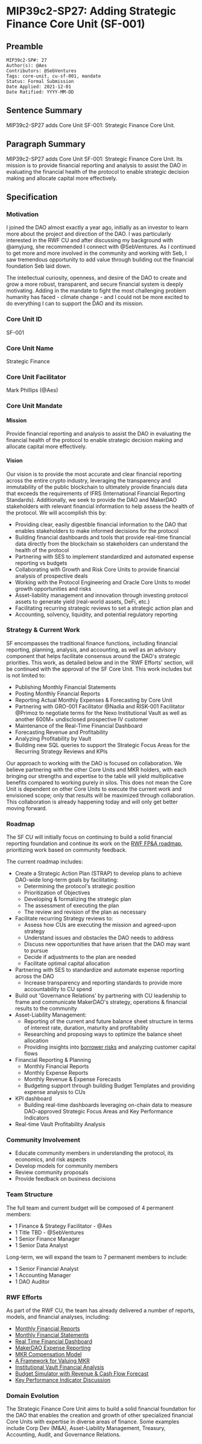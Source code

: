 # MIP39c2-SP27: Adding Strategic Finance Core Unit (SF-001)

## Preamble

```
MIP39c2-SP#: 27
Author(s): @Aes
Contributors: @SebVentures
Tags: core-unit, cu-sf-001, mandate
Status: Formal Submission
Date Applied: 2021-12-01
Date Ratified: YYYY-MM-DD
```

## Sentence Summary

MIP39c2-SP27 adds Core Unit SF-001: Strategic Finance Core Unit.

## Paragraph Summary

MIP39c2-SP27 adds Core Unit SF-001: Strategic Finance Core Unit. Its mission is to provide financial reporting and analysis to assist the DAO in evaluating the financial health of the protocol to enable strategic decision making and allocate capital more effectively.

## Specification

### Motivation

I joined the DAO almost exactly a year ago, initially as an investor to learn more about the project and direction of the DAO. I was particularly interested in the RWF CU and after discussing my background with @amyjung, she recommended I connect with @SebVentures. As I continued to get more and more involved in the community and working with Seb, I saw tremendous opportunity to add value through building out the financial foundation Seb laid down. 

The intellectual curiosity, openness, and desire of the DAO to create and grow a more robust, transparent, and secure financial system is deeply motivating. Adding in the mandate to fight the most challenging problem humanity has faced - climate change - and I could not be more excited to do everything I can to support the DAO and its mission.

### Core Unit ID

SF-001

### Core Unit Name

Strategic Finance

### Core Unit Facilitator

Mark Phillips (@Aes)

### Core Unit Mandate

#### Mission

Provide financial reporting and analysis to assist the DAO in evaluating the financial health of the protocol to enable strategic decision making and allocate capital more effectively.

#### Vision

Our vision is to provide the most accurate and clear financial reporting across the entire crypto industry, leveraging the transparency and immutability of the public blockchain to ultimately provide financials data that exceeds the requirements of IFRS (International Financial Reporting Standards). Additionally, we seek to provide the DAO and MakerDAO stakeholders with relevant financial information to help assess the health of the protocol. We will accomplish this by:

- Providing clear, easily digestible financial information to the DAO that enables stakeholders to make informed decisions for the protocol
- Building financial dashboards and tools that provide real-time financial data directly from the blockchain so stakeholders can understand the health of the protocol
- Partnering with SES to implement standardized and automated expense reporting vs budgets
- Collaborating with Growth and Risk Core Units to provide financial analysis of prospective deals
- Working with the Protocol Engineering and Oracle Core Units to model growth opportunities and risks
- Asset-liability management and innovation through investing protocol assets to generate yield (real-world assets, DeFi, etc.)
- Facilitating recurring strategic reviews to set a strategic action plan and 
- Accounting, solvency, liquidity, and potential regulatory reporting

### Strategy & Current Work

SF encompasses the traditional finance functions, including financial reporting, planning, analysis, and accounting, as well as an advisory component that helps facilitate consensus around the DAO's strategic priorities. This work, as detailed below and in the 'RWF Efforts' section, will be continued with the approval of the SF Core Unit. This work includes but is not limited to:

- Publishing Monthly Financial Statements
- Posting Monthly Financial Reports
- Reporting Actual Monthly Expenses & Forecasting by Core Unit
- Partnering with GRO-001 Facilitator @Nadia and RISK-001 Facilitator @Primoz to negotiate terms for the Nexo Institutional Vault as well as another 600M+ undisclosed prospective IV customer 
- Maintenance of the Real-Time Financial Dashboard
- Forecasting Revenue and Profitability
- Analyzing Profitability by Vault
- Building new SQL queries to support the Strategic Focus Areas for the Recurring Strategy Reviews and KPIs

Our approach to working with the DAO is focused on collaboration. We believe partnering with the other Core Units and MKR holders, with each bringing our strengths and expertise to the table will yield multiplicative benefits compared to working purely in silos. This does not mean the Core Unit is dependent on other Core Units to execute the current work and envisioned scope; only that results will be maximized through collaboration. This collaboration is already happening today and will only get better moving forward. 

### Roadmap

The SF CU will initially focus on continuing to build a solid financial reporting foundation and continue its work on the [RWF FP&A roadmap](https://forum.makerdao.com/t/rwf-financial-planning-analysis-roadmap/9756), prioritizing work based on community feedback.

The current roadmap includes:

- Create a Strategic Action Plan (STRAP) to develop plans to achieve DAO-wide long-term goals by facilitating:
    - Determining the protocol's strategic position
    - Prioritization of Objectives
    - Developing & formalizing the strategic plan
    - The assessment of executing the plan
    - The review and revision of the plan as necessary
- Facilitate recurring Strategy reviews to:
    - Assess how CUs are executing the mission and agreed-upon strategy
    - Understand issues and obstacles the DAO needs to address
    - Discuss new opportunities that have arisen that the DAO may want to pursue
    - Decide if adjustments to the plan are needed
    - Facilitate optimal capital allocation
- Partnering with SES to standardize and automate expense reporting across the DAO
    - Increase transparency and reporting standards to provide more accountability to CU spend
- Build out 'Governance Relations' by partnering with CU leadership to frame and communicate MakerDAO's strategy, operations & financial results to the community
- Asset-Liability Management:
    - Reporting of the current and future balance sheet structure in terms of interest rate, duration, maturity and profitability
    - Researching and proposing ways to optimize the balance sheet allocation
    - Providing insights into [borrower risks](https://forum.makerdao.com/t/borrowers-concentration-analysis/12014) and analyzing customer capital flows
- Financial Reporting & Planning
     - Monthly Financial Reports
     - Monthly Expense Reports
     - Monthly Revenue & Expense Forecasts
     - Budgeting support through building Budget Templates and providing expense analysis to CUs
- KPI dashboard
     - Building real-time dashboards leveraging on-chain data to measure DAO-approved Strategic Focus Areas and Key Performance Indicators 
- Real-time Vault Profitability Analysis

### Community Involvement

- Educate community members in understanding the protocol, its economics, and risk aspects
- Develop models for community members
- Review community proposals
- Provide feedback on business decisions

### Team Structure

The full team and current budget will be composed of 4 permanent members:

- 1 Finance & Strategy Facilitator - @Aes
- 1 Title TBD - @SebVentures
- 1 Senior Finance Manager
- 1 Senior Data Analyst

Long-term, we will expand the team to 7 permanent members to include:
- 1 Senior Financial Analyst
- 1 Accounting Manager
- 1 DAO Auditor

### RWF Efforts

As part of the RWF CU, the team has already delivered a number of reports, models, and financial analyses, including:

- [Monthly Financial Reports](https://forum.makerdao.com/tag/financial-report)
- [Monthly Financial Statements](https://docs.google.com/spreadsheets/d/1Na_PP8JHIc7Nwy2-pUW_YHY4hatS34DoUML8QI21lVs/edit#gid=526782600)
- [Real Time Financial Dashboard](https://dune.xyz/SebVentures/maker---accounting_1)
- [MakerDAO Expense Reporting](https://forum.makerdao.com/t/makerdao-actual-expenses-vs-budget-september-2021/11525)
- [MKR Compensation Model](https://forum.makerdao.com/t/mkr-compensation-financial-model/9038)
- [A Framework for Valuing MKR](https://forum.makerdao.com/t/a-framework-for-valuing-mkr/7442)
- [Institutional Vault Financial Analysis](https://forum.makerdao.com/t/institutional-vaults-economics-terms/9989)
- [Budget Simulator with Revenue & Cash Flow Forecast](https://forum.makerdao.com/t/makerdao-budget-simulator-as-of-7-21-21-revenue-cash-flow-forecast/9469)
- [Key Performance Indicator Discussion](https://forum.makerdao.com/t/discussion-makerdao-key-performance-indicators-kpis-capital-allocation/7863)

### Domain Evolution

The Strategic Finance Core Unit aims to build a solid financial foundation for the DAO that enables the creation and growth of other specialized financial Core Units with expertise in diverse areas of finance. Some examples include Corp Dev (M&A), Asset-Liability Management, Treasury, Accounting, Audit, and Governance Relations.